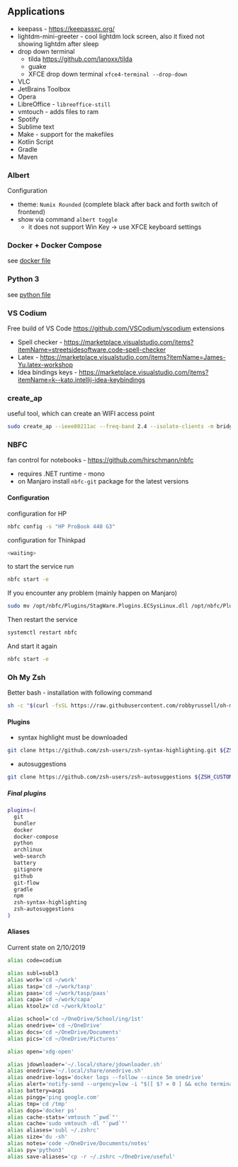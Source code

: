 ## Applications
* keepass - https://keepassxc.org/
* lightdm-mini-greeter - cool lightdm lock screen, also it fixed not showing lightdm after sleep
* drop down terminal 
  * tilda  https://github.com/lanoxx/tilda
  * guake
  * XFCE drop down terminal `xfce4-terminal --drop-down`
* VLC
* JetBrains Toolbox
* Opera
* LibreOffice - `libreoffice-still`
* vmtouch - adds files to ram
* Spotify
* Sublime text
* Make - support for the makefiles
* Kotlin Script
* Gradle
* Maven

### Albert
Configuration
* theme: `Numix Rounded` (complete black after back and forth switch of frontend)
* show via command `albert toggle`
  * it does not support Win Key -> use XFCE keyboard settings

### Docker + Docker Compose
see [docker file](docker.md)

### Python 3
see [python file](python.md)

### VS Codium
Free build of VS Code https://github.com/VSCodium/vscodium
extensions
* Spell checker - https://marketplace.visualstudio.com/items?itemName=streetsidesoftware.code-spell-checker
* Latex - https://marketplace.visualstudio.com/items?itemName=James-Yu.latex-workshop
* Idea bindings keys - https://marketplace.visualstudio.com/items?itemName=k--kato.intellij-idea-keybindings

### create_ap
useful tool, which can create an WIFI access point 
```bash
sudo create_ap --ieee80211ac --freq-band 2.4 --isolate-clients -m bridge wlp2s0 enp1s0 SharedHpWifi HelloStranger!
```

### NBFC
fan control for notebooks - https://github.com/hirschmann/nbfc
* requires .NET runtime - mono
* on Manjaro install `nbfc-git` package for the latest versions

#### Configuration
configuration for HP
```bash
nbfc config -s "HP ProBook 440 G3"
```
configuration for Thinkpad
```bash
<waiting>
```

to start the service run 
```bash
nbfc start -e
```

If you encounter any problem (mainly happen on Manjaro)
```bash
sudo mv /opt/nbfc/Plugins/StagWare.Plugins.ECSysLinux.dll /opt/nbfc/Plugins/StagWare.Plugins.ECSysLinux.dll.old
```
Then restart the service
```bash
systemctl restart nbfc
```
And start it again
```bash
nbfc start -e
```


### Oh My Zsh
Better bash - installation with following command
```bash
sh -c "$(curl -fsSL https://raw.githubusercontent.com/robbyrussell/oh-my-zsh/master/tools/install.sh)"
```

#### Plugins
* syntax highlight must be downloaded
```bash
git clone https://github.com/zsh-users/zsh-syntax-highlighting.git ${ZSH_CUSTOM:-~/.oh-my-zsh/custom}/plugins/zsh-syntax-highlighting
```
* autosuggestions
```bash
git clone https://github.com/zsh-users/zsh-autosuggestions ${ZSH_CUSTOM:-~/.oh-my-zsh/custom}/plugins/zsh-autosuggestions
```

##### Final plugins
```bash
plugins=(
  git
  bundler
  docker
  docker-compose
  python
  archlinux
  web-search
  battery
  gitignore
  github
  git-flow
  gradle
  npm
  zsh-syntax-highlighting
  zsh-autosuggestions
)
```

#### Aliases
Current state on 2/10/2019
```bash
alias code=codium

alias subl=subl3
alias work='cd ~/work'
alias tasp='cd ~/work/tasp'
alias paas='cd ~/work/tasp/paas'
alias capa='cd ~/work/capa'
alias ktoolz='cd ~/work/ktoolz'

alias school='cd ~/OneDrive/School/ing/1st'
alias onedrive='cd ~/OneDrive'
alias docs='cd ~/OneDrive/Documents'
alias pics='cd ~/OneDrive/Pictures'

alias open='xdg-open'

alias jdownloader='~/.local/share/jdownloader.sh'
alias onedrive='~/.local/share/onedrive.sh'
alias onedrive-logs='docker logs --follow --since 5m onedrive'
alias alert='notify-send --urgency=low -i "$([ $? = 0 ] && echo terminal || echo error)" "$(history|tail -n1|sed -e '\''s/^\s*[0-9]\+\s*//;s/[;&|]\s*alert$//'\'')"'
alias battery=acpi
alias pingg='ping google.com'
alias tmp='cd /tmp'
alias dops='docker ps'
alias cache-stats='vmtouch "`pwd`"'
alias cache='sudo vmtouch -dl "`pwd`"'
alias aliases='subl ~/.zshrc'
alias size='du -sh'
alias notes='code ~/OneDrive/Documents/notes'
alias py='python3'
alias save-aliases='cp -r ~/.zshrc ~/OneDrive/useful'
```